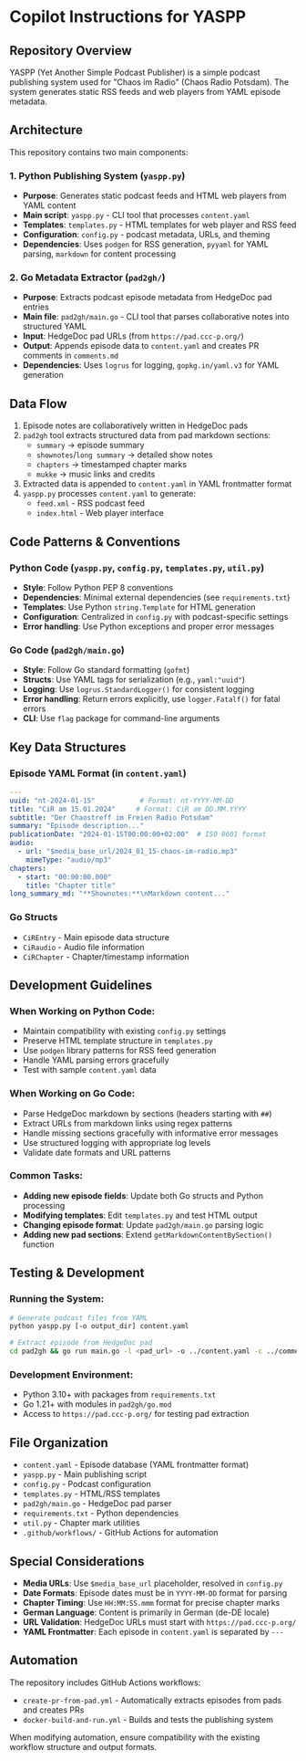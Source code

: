 # Copilot Instructions for YASPP

## Repository Overview

YASPP (Yet Another Simple Podcast Publisher) is a simple podcast publishing system used for "Chaos im Radio" (Chaos Radio Potsdam). The system generates static RSS feeds and web players from YAML episode metadata.

## Architecture

This repository contains two main components:

### 1. Python Publishing System (`yaspp.py`)
- **Purpose**: Generates static podcast feeds and HTML web players from YAML content
- **Main script**: `yaspp.py` - CLI tool that processes `content.yaml` 
- **Templates**: `templates.py` - HTML templates for web player and RSS feed
- **Configuration**: `config.py` - podcast metadata, URLs, and theming
- **Dependencies**: Uses `podgen` for RSS generation, `pyyaml` for YAML parsing, `markdown` for content processing

### 2. Go Metadata Extractor (`pad2gh/`)
- **Purpose**: Extracts podcast episode metadata from HedgeDoc pad entries
- **Main file**: `pad2gh/main.go` - CLI tool that parses collaborative notes into structured YAML
- **Input**: HedgeDoc pad URLs (from `https://pad.ccc-p.org/`)
- **Output**: Appends episode data to `content.yaml` and creates PR comments in `comments.md`
- **Dependencies**: Uses `logrus` for logging, `gopkg.in/yaml.v3` for YAML generation

## Data Flow

1. Episode notes are collaboratively written in HedgeDoc pads
2. `pad2gh` tool extracts structured data from pad markdown sections:
   - `summary` → episode summary
   - `shownotes`/`long summary` → detailed show notes
   - `chapters` → timestamped chapter marks
   - `mukke` → music links and credits
3. Extracted data is appended to `content.yaml` in YAML frontmatter format
4. `yaspp.py` processes `content.yaml` to generate:
   - `feed.xml` - RSS podcast feed
   - `index.html` - Web player interface

## Code Patterns & Conventions

### Python Code (`yaspp.py`, `config.py`, `templates.py`, `util.py`)
- **Style**: Follow Python PEP 8 conventions
- **Dependencies**: Minimal external dependencies (see `requirements.txt`)
- **Templates**: Use Python `string.Template` for HTML generation
- **Configuration**: Centralized in `config.py` with podcast-specific settings
- **Error handling**: Use Python exceptions and proper error messages

### Go Code (`pad2gh/main.go`)
- **Style**: Follow Go standard formatting (`gofmt`)
- **Structs**: Use YAML tags for serialization (e.g., `yaml:"uuid"`)
- **Logging**: Use `logrus.StandardLogger()` for consistent logging
- **Error handling**: Return errors explicitly, use `logger.Fatalf()` for fatal errors
- **CLI**: Use `flag` package for command-line arguments

## Key Data Structures

### Episode YAML Format (in `content.yaml`)
```yaml
---
uuid: "nt-2024-01-15"           # Format: nt-YYYY-MM-DD
title: "CiR am 15.01.2024"     # Format: CiR am DD.MM.YYYY
subtitle: "Der Chaostreff im Freien Radio Potsdam"
summary: "Episode description..."
publicationDate: "2024-01-15T00:00:00+02:00"  # ISO 8601 format
audio:
  - url: "$media_base_url/2024_01_15-chaos-im-radio.mp3"
    mimeType: "audio/mp3"
chapters:
  - start: "00:00:00.000"
    title: "Chapter title"
long_summary_md: "**Shownotes:**\nMarkdown content..."
```

### Go Structs
- `CiREntry` - Main episode data structure
- `CiRaudio` - Audio file information  
- `CiRChapter` - Chapter/timestamp information

## Development Guidelines

### When Working on Python Code:
- Maintain compatibility with existing `config.py` settings
- Preserve HTML template structure in `templates.py`
- Use `podgen` library patterns for RSS feed generation
- Handle YAML parsing errors gracefully
- Test with sample `content.yaml` data

### When Working on Go Code:
- Parse HedgeDoc markdown by sections (headers starting with `##`)
- Extract URLs from markdown links using regex patterns
- Handle missing sections gracefully with informative error messages
- Use structured logging with appropriate log levels
- Validate date formats and URL patterns

### Common Tasks:
- **Adding new episode fields**: Update both Go structs and Python processing
- **Modifying templates**: Edit `templates.py` and test HTML output
- **Changing episode format**: Update `pad2gh/main.go` parsing logic
- **Adding new pad sections**: Extend `getMarkdownContentBySection()` function

## Testing & Development

### Running the System:
```bash
# Generate podcast files from YAML
python yaspp.py [-o output_dir] content.yaml

# Extract episode from HedgeDoc pad
cd pad2gh && go run main.go -l <pad_url> -o ../content.yaml -c ../comments.md
```

### Development Environment:
- Python 3.10+ with packages from `requirements.txt`
- Go 1.21+ with modules in `pad2gh/go.mod`
- Access to `https://pad.ccc-p.org/` for testing pad extraction

## File Organization

- `content.yaml` - Episode database (YAML frontmatter format)
- `yaspp.py` - Main publishing script
- `config.py` - Podcast configuration
- `templates.py` - HTML/RSS templates
- `pad2gh/main.go` - HedgeDoc pad parser
- `requirements.txt` - Python dependencies
- `util.py` - Chapter mark utilities
- `.github/workflows/` - GitHub Actions for automation

## Special Considerations

- **Media URLs**: Use `$media_base_url` placeholder, resolved in `config.py`
- **Date Formats**: Episode dates must be in `YYYY-MM-DD` format for parsing
- **Chapter Timing**: Use `HH:MM:SS.mmm` format for precise chapter marks
- **German Language**: Content is primarily in German (de-DE locale)
- **URL Validation**: HedgeDoc URLs must start with `https://pad.ccc-p.org/`
- **YAML Frontmatter**: Each episode in `content.yaml` is separated by `---`

## Automation

The repository includes GitHub Actions workflows:
- `create-pr-from-pad.yml` - Automatically extracts episodes from pads and creates PRs
- `docker-build-and-run.yml` - Builds and tests the publishing system

When modifying automation, ensure compatibility with the existing workflow structure and output formats.